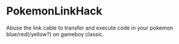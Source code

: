 # PokemonLinkHack
Abuse the link cable to transfer and execute code in your pokemon blue/red(/yellow?) on gameboy classic.
